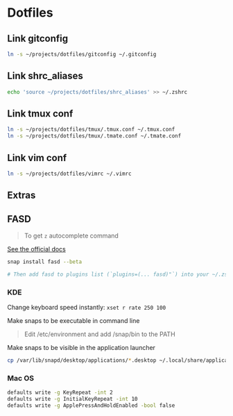 # Dotfiles


## Link gitconfig

```bash
ln -s ~/projects/dotfiles/gitconfig ~/.gitconfig 
```

## Link shrc_aliases

```bash
echo 'source ~/projects/dotfiles/shrc_aliases' >> ~/.zshrc
```

## Link tmux conf

```bash
ln -s ~/projects/dotfiles/tmux/.tmux.conf ~/.tmux.conf
ln -s ~/projects/dotfiles/tmux/.tmate.conf ~/.tmate.conf
```

## Link vim conf

```bash
ln -s ~/projects/dotfiles/vimrc ~/.vimrc
```

## Extras

## FASD

> To get `z` autocomplete command

[See the official docs](https://github.com/clvv/fasd)

```bash
snap install fasd --beta

# Then add fasd to plugins list (`plugins=(... fasd)"`) into your ~/.zshrc if using oh-my-zsh
```

### KDE

Change keyboard speed instantly: `xset r rate 250 100`

Make snaps to be executable in command line

  > Edit /etc/environment and add /snap/bin to the PATH

Make snaps to be visible in the application launcher
```bash
cp /var/lib/snapd/desktop/applications/*.desktop ~/.local/share/applications/ 
```

### Mac OS

```bash
defaults write -g KeyRepeat -int 2
defaults write -g InitialKeyRepeat -int 10
defaults write -g ApplePressAndHoldEnabled -bool false
```
